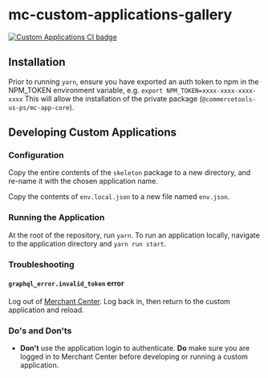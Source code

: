 # mc-custom-applications-gallery

[![Custom Applications CI badge](https://github.com/commercetools/mc-custom-applications-gallery/workflows/Custom%20Applications%20CI/badge.svg)](https://github.com/commercetools/mc-custom-applications-gallery/actions?query=workflow%3A%22Custom+Applications+CI%22)

## Installation

Prior to running `yarn`, ensure you have exported an auth token to npm in the NPM_TOKEN environment variable, e.g. `export NPM_TOKEN=xxxx-xxxx-xxxx-xxxx`  This will allow the installation of the private package (`@commercetools-us-ps/mc-app-core`).

## Developing Custom Applications

### Configuration

Copy the entire contents of the `skeleton` package to a new directory, and re-name it with the chosen application name.

Copy the contents of `env.local.json` to a new file named `env.json`.

### Running the Application

At the root of the repository, run `yarn`. To run an application locally, navigate to the application directory and `yarn run start`.

### Troubleshooting

#### `graphql_error.invalid_token` error
Log out of [Merchant Center](https://mc.commercetools.co/). Log back in, then return to the custom application and reload.

### Do's and Don'ts

* **Don't** use the application login to authenticate. **Do** make sure you are logged in to Merchant Center before developing or running a custom application.
